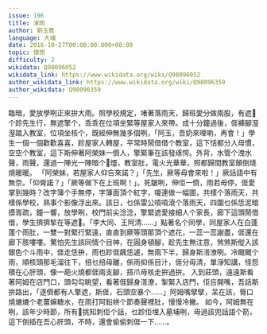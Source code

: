 ```yaml
---
issue: 196
title: 涿雨
author: 劉玉蕉
language: 大埔
date: 2016-10-27T00:00:00.000+08:00
topic: 懷想
difficulty: 2
wikidata: Q98096052
wikidata_link: https://www.wikidata.org/wiki/Q98096052
author_wikidata_link: https://www.wikidata.org/wiki/Q98096359
author_wikidata: Q98096359
---
```

臨暗，愛放學咧正來拚大雨。照學校規定，堵著落雨天，歸班愛分做兩股，有遮𠖄个跈先生行，無遮擎个，乖乖在位項坐緊等屋家人來帶。成十分鐘過後，𠊎褲腳溼溼踏入教室，位項坐核个，既經伸無幾多個咧，「阿玉，吾奶來哩喲，再會！」學生一個一個歡歡喜喜，跈屋家人轉屋，平常時鬧借借个教室，這下恬都分人毋慣，空空个教室，這下斯伸著阿榮妹一儕人，擎緊筆在該發琢愕。外背，水管个洩水聲，雨聲，還過一陣光一陣暗个𥍉爧，教室肚，電火光華華，照都歸間教室顛倒燒燒暖暖。
「阿榮妹，若屋家人仰吂來諾？」「先生，厥等毋會來啦！」厥話語中有無奈。「仰脣諾？」「厥等做下在上班啊！」。死皺咧，伸佢一儕，雨若毋停，𠊎愛掌到幾時？改字簿个手無停，字簿面頂个紅字，嗄連做一幅圖，共樣个落雨天，共樣係學校，熟事个影像浮出來。該日，乜係雷公嗊嗊滾个落雨天，四圍乜係恁泥暗摸胥疏，鐘一響，放學咧，校門前尖淰淰，擎緊遮愛接細人个家長，廊下這頭鬧借借，學生擠擠揫在等遮𠖄。「李大同、王阿清……」點著名个同學，同屋家人在白蓬蓬个雨肚，一雙一對緊行緊遠，直直到厥等頭那頂个遮花，一蕊一蕊謝盡，𠊎還在廊下胲嘍嘍。驚怕先生該同情个目神，在圓身頓腳，趁先生無注意，煞煞斯傱入該銀色个斗雨中，𠊎走恁拚，雨也跈𠊎飆恁遽，無兩下半，歸身斯溚潦咧。冷颼颼个雨，順核頭那毛溜往下，掊乜掊毋離，係雨抑係目汁，𠊎分毋清，單淨知講，怪怨積在心肝頭，像一葩火燒都𠊎兩支腳，搭爪毋核走拚過拚。
入到莊頭，遠遠斯看著阿姆在店門口，頭勾勾眺望，看著𠊎歸身溚潦，掣緊入店門，佢吂開嘴，吾話斯拚路出，「逐儕都有人擎遮，斯𠊎，石頭空暴个……」阿姆嘴擘擘，呆在該，脣口燒熝熝个老薑嫲糖水，在雨打阿鉛帡个節奏聲裡肚，慢慢冷撇。
如今，阿姆無在咧，該年少時節，所有𫣆挑知刺佢个話，乜跈佢埋入墓埔咧，毋過該兜話語个箭，這下倒插在吾心肝頭，不時，還會偷偷刺𠊎一下……。
